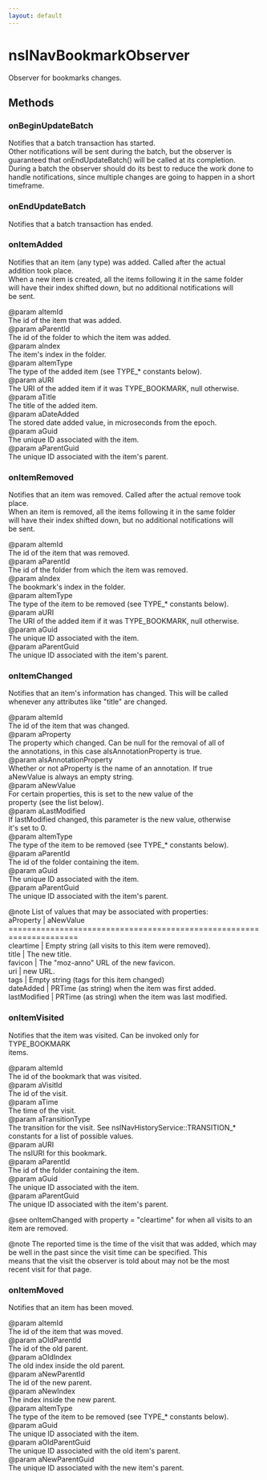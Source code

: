 ```yaml
---
layout: default
---
```


# nsINavBookmarkObserver #
  
Observer for bookmarks changes.  
  

## Methods ##

### onBeginUpdateBatch ###
  
Notifies that a batch transaction has started.  
Other notifications will be sent during the batch, but the observer is  
guaranteed that onEndUpdateBatch() will be called at its completion.  
During a batch the observer should do its best to reduce the work done to  
handle notifications, since multiple changes are going to happen in a short  
timeframe.  
  

### onEndUpdateBatch ###
  
Notifies that a batch transaction has ended.  
  

### onItemAdded ###
  
Notifies that an item (any type) was added.  Called after the actual  
addition took place.  
When a new item is created, all the items following it in the same folder  
will have their index shifted down, but no additional notifications will  
be sent.  
  
@param aItemId  
       The id of the item that was added.  
@param aParentId  
       The id of the folder to which the item was added.  
@param aIndex  
       The item's index in the folder.  
@param aItemType  
       The type of the added item (see TYPE_* constants below).  
@param aURI  
       The URI of the added item if it was TYPE_BOOKMARK, null otherwise.  
@param aTitle  
       The title of the added item.  
@param aDateAdded  
       The stored date added value, in microseconds from the epoch.  
@param aGuid  
       The unique ID associated with the item.  
@param aParentGuid  
       The unique ID associated with the item's parent.  
  

### onItemRemoved ###
  
Notifies that an item was removed.  Called after the actual remove took  
place.  
When an item is removed, all the items following it in the same folder  
will have their index shifted down, but no additional notifications will  
be sent.  
  
@param aItemId  
       The id of the item that was removed.  
@param aParentId  
       The id of the folder from which the item was removed.  
@param aIndex  
       The bookmark's index in the folder.  
@param aItemType  
       The type of the item to be removed (see TYPE_* constants below).  
@param aURI  
       The URI of the added item if it was TYPE_BOOKMARK, null otherwise.  
@param aGuid  
       The unique ID associated with the item.  
@param aParentGuid  
       The unique ID associated with the item's parent.  
  

### onItemChanged ###
  
Notifies that an item's information has changed.  This will be called  
whenever any attributes like "title" are changed.  
  
@param aItemId  
       The id of the item that was changed.  
@param aProperty  
       The property which changed.  Can be null for the removal of all of  
       the annotations, in this case aIsAnnotationProperty is true.  
@param aIsAnnotationProperty  
       Whether or not aProperty is the name of an annotation.  If true  
       aNewValue is always an empty string.  
@param aNewValue  
       For certain properties, this is set to the new value of the  
       property (see the list below).  
@param aLastModified  
       If lastModified changed, this parameter is the new value, otherwise  
       it's set to 0.  
@param aItemType  
       The type of the item to be removed (see TYPE_* constants below).  
@param aParentId  
       The id of the folder containing the item.  
@param aGuid  
       The unique ID associated with the item.  
@param aParentGuid  
       The unique ID associated with the item's parent.  
  
@note List of values that may be associated with properties:  
      aProperty     | aNewValue  
      =====================================================================  
      cleartime      | Empty string (all visits to this item were removed).  
      title         | The new title.  
      favicon       | The "moz-anno" URL of the new favicon.  
      uri           | new URL.  
      tags          | Empty string (tags for this item changed)  
      dateAdded     | PRTime (as string) when the item was first added.  
      lastModified  | PRTime (as string) when the item was last modified.  
  

### onItemVisited ###
  
Notifies that the item was visited.  Can be invoked only for TYPE_BOOKMARK  
items.  
  
@param aItemId  
       The id of the bookmark that was visited.  
@param aVisitId  
       The id of the visit.  
@param aTime  
       The time of the visit.  
@param aTransitionType  
       The transition for the visit.  See nsINavHistoryService::TRANSITION_*  
       constants for a list of possible values.  
@param aURI  
       The nsIURI for this bookmark.  
@param aParentId  
       The id of the folder containing the item.  
@param aGuid  
       The unique ID associated with the item.  
@param aParentGuid  
       The unique ID associated with the item's parent.  
  
@see onItemChanged with property = "cleartime" for when all visits to an  
     item are removed.  
  
@note The reported time is the time of the visit that was added, which may  
      be well in the past since the visit time can be specified.  This  
      means that the visit the observer is told about may not be the most  
      recent visit for that page.  
  

### onItemMoved ###
  
Notifies that an item has been moved.  
  
@param aItemId  
       The id of the item that was moved.  
@param aOldParentId  
       The id of the old parent.  
@param aOldIndex  
       The old index inside the old parent.  
@param aNewParentId  
       The id of the new parent.  
@param aNewIndex  
       The index inside the new parent.  
@param aItemType  
       The type of the item to be removed (see TYPE_* constants below).  
@param aGuid  
       The unique ID associated with the item.  
@param aOldParentGuid  
       The unique ID associated with the old item's parent.  
@param aNewParentGuid  
       The unique ID associated with the new item's parent.  
  
